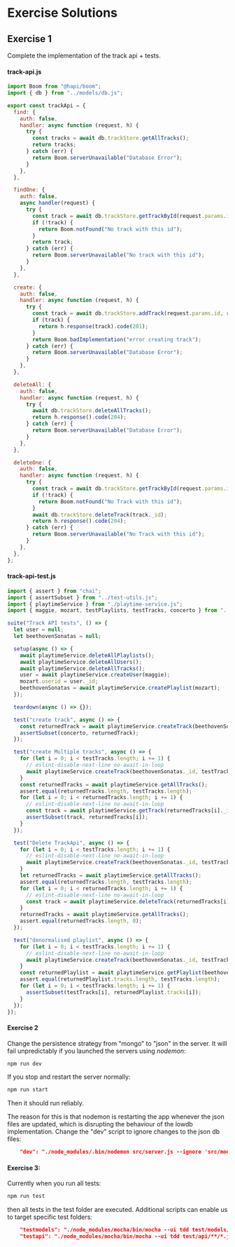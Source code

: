# Exercise Solutions

## Exercise 1

Complete the implementation of the track api + tests.

#### track-api.js

~~~javascript
import Boom from "@hapi/boom";
import { db } from "../models/db.js";

export const trackApi = {
  find: {
    auth: false,
    handler: async function (request, h) {
      try {
        const tracks = await db.trackStore.getAllTracks();
        return tracks;
      } catch (err) {
        return Boom.serverUnavailable("Database Error");
      }
    },
  },

  findOne: {
    auth: false,
    async handler(request) {
      try {
        const track = await db.trackStore.getTrackById(request.params.id);
        if (!track) {
          return Boom.notFound("No track with this id");
        }
        return track;
      } catch (err) {
        return Boom.serverUnavailable("No track with this id");
      }
    },
  },

  create: {
    auth: false,
    handler: async function (request, h) {
      try {
        const track = await db.trackStore.addTrack(request.params.id, request.payload);
        if (track) {
          return h.response(track).code(201);
        }
        return Boom.badImplementation("error creating track");
      } catch (err) {
        return Boom.serverUnavailable("Database Error");
      }
    },
  },

  deleteAll: {
    auth: false,
    handler: async function (request, h) {
      try {
        await db.trackStore.deleteAllTracks();
        return h.response().code(204);
      } catch (err) {
        return Boom.serverUnavailable("Database Error");
      }
    },
  },

  deleteOne: {
    auth: false,
    handler: async function (request, h) {
      try {
        const track = await db.trackStore.getTrackById(request.params.id);
        if (!track) {
          return Boom.notFound("No Track with this id");
        }
        await db.trackStore.deleteTrack(track._id);
        return h.response().code(204);
      } catch (err) {
        return Boom.serverUnavailable("No Track with this id");
      }
    },
  },
};
~~~

#### track-api-test.js

~~~javascript
import { assert } from "chai";
import { assertSubset } from "../test-utils.js";
import { playtimeService } from "./playtime-service.js";
import { maggie, mozart, testPlaylists, testTracks, concerto } from "../fixtures.js";

suite("Track API tests", () => {
  let user = null;
  let beethovenSonatas = null;

  setup(async () => {
    await playtimeService.deleteAllPlaylists();
    await playtimeService.deleteAllUsers();
    await playtimeService.deleteAllTracks();
    user = await playtimeService.createUser(maggie);
    mozart.userid = user._id;
    beethovenSonatas = await playtimeService.createPlaylist(mozart);
  });

  teardown(async () => {});

  test("create track", async () => {
    const returnedTrack = await playtimeService.createTrack(beethovenSonatas._id, concerto);
    assertSubset(concerto, returnedTrack);
  });

  test("create Multiple tracks", async () => {
    for (let i = 0; i < testTracks.length; i += 1) {
      // eslint-disable-next-line no-await-in-loop
      await playtimeService.createTrack(beethovenSonatas._id, testTracks[i]);
    }
    const returnedTracks = await playtimeService.getAllTracks();
    assert.equal(returnedTracks.length, testTracks.length);
    for (let i = 0; i < returnedTracks.length; i += 1) {
      // eslint-disable-next-line no-await-in-loop
      const track = await playtimeService.getTrack(returnedTracks[i]._id);
      assertSubset(track, returnedTracks[i]);
    }
  });

  test("Delete TrackApi", async () => {
    for (let i = 0; i < testTracks.length; i += 1) {
      // eslint-disable-next-line no-await-in-loop
      await playtimeService.createTrack(beethovenSonatas._id, testTracks[i]);
    }
    let returnedTracks = await playtimeService.getAllTracks();
    assert.equal(returnedTracks.length, testTracks.length);
    for (let i = 0; i < returnedTracks.length; i += 1) {
      // eslint-disable-next-line no-await-in-loop
      const track = await playtimeService.deleteTrack(returnedTracks[i]._id);
    }
    returnedTracks = await playtimeService.getAllTracks();
    assert.equal(returnedTracks.length, 0);
  });

  test("denormalised playlist", async () => {
    for (let i = 0; i < testTracks.length; i += 1) {
      // eslint-disable-next-line no-await-in-loop
      await playtimeService.createTrack(beethovenSonatas._id, testTracks[i]);
    }
    const returnedPlaylist = await playtimeService.getPlaylist(beethovenSonatas._id);
    assert.equal(returnedPlaylist.tracks.length, testTracks.length);
    for (let i = 0; i < testTracks.length; i += 1) {
      assertSubset(testTracks[i], returnedPlaylist.tracks[i]);
    }
  });
});
~~~

#### Exercise 2

Change the persistence strategy from "mongo" to "json" in the server. It will fail unpredictably if you launched the servers using *nodemon*:

~~~bash
npm run dev
~~~

If you stop and restart the server normally:

~~~bash
npm run start
~~~

Then it should run reliably. 

The reason for this is that nodemon is restarting the app whenever the json files are updated, which is disrupting the behaviour of the lowdb implementation. Change the "dev" script to ignore changes to the json db files:

~~~json
    "dev": "./node_modules/.bin/nodemon src/server.js --ignore 'src/models/json/*.json'",
~~~

#### Exercise 3:

Currently when you run all tests:

~~~bash
npm run test
~~~

then all tests in the test folder are executed. Additional scripts can enable us to target specific test folders:

~~~json
    "testmodels": "./node_modules/mocha/bin/mocha --ui tdd test/models/**/*.js",
    "testapi": "./node_modules/mocha/bin/mocha --ui tdd test/api/**/*.js"
~~~
